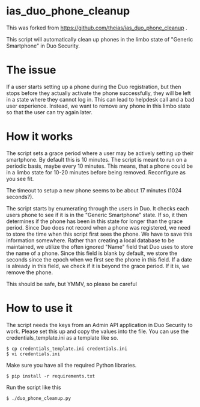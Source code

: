 # ias_duo_phone_cleanup

This was forked from https://github.com/theias/ias_duo_phone_cleanup .

This script will automatically clean up phones in the limbo state of "Generic Smartphone" in Duo Security.

# The issue

If a user starts setting up a phone during the Duo registration,
but then stops before they actually activate the phone successfully,
they will be left in a state where they cannot log in.  This can lead
to helpdesk call and a bad user experience.  Instead, we want to remove
any phone in this limbo state so that the user can try again later.

# How it works

The script sets a grace period where a user may be actively setting up
their smartphone.  By default this is 10 minutes.  The script is meant
to run on a periodic basis, maybe every 10 minutes.  This means, that a
phone could be in a limbo state for 10-20 minutes before being removed.
Reconfigure as you see fit.

The timeout to setup a new phone seems to be about 17 minutes (1024 seconds?).

The script starts by enumerating through the users in Duo.  It checks
each users phone to see if it is in the "Generic Smartphone" state.
If so, it then determines if the phone has been in this state for
longer than the grace period.  Since Duo does not record when a phone
was registered, we need to store the time when this script first sees
the phone.  We have to save this information somewhere.  Rather than
creating a local database to be maintained, we utilize the often ignored
"Name" field that Duo uses to store the name of a phone.  Since this
field is blank by default, we store the seconds since the epoch when we
first see the phone in this field.  If a date is already in this field,
we check if it is beyond the grace period.  If it is, we remove the phone.

This should be safe, but YMMV, so please be careful

# How to use it

The script needs the keys from an Admin API application in Duo Security
to work.  Please set this up and copy the values into the file.  You can
use the credentials_template.ini as a template like so.

```
$ cp credentials_template.ini credentials.ini
$ vi credentials.ini
```

Make sure you have all the required Python libraries.

```
$ pip install -r requirements.txt
```

Run the script like this

```
$ ./duo_phone_cleanup.py
```
